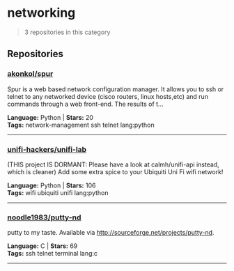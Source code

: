 # networking

> 3 repositories in this category

## Repositories

### [akonkol/spur](https://github.com/akonkol/spur)

Spur is a web based network configuration manager. It allows you to ssh or telnet to any networked device (cisco routers, linux hosts,etc) and run commands through a web front-end. The results of t...

**Language:** Python | **Stars:** 20  
**Tags:** network-management ssh telnet lang:python 

---

### [unifi-hackers/unifi-lab](https://github.com/unifi-hackers/unifi-lab)

(THIS project IS DORMANT: Please have a look at calmh/unifi-api instead, which is cleaner) Add some extra spice to your Ubiquiti Uni Fi wifi network!

**Language:** Python | **Stars:** 106  
**Tags:** wifi ubiquiti unifi lang:python 

---

### [noodle1983/putty-nd](https://github.com/noodle1983/putty-nd)

putty to my taste. Available via http://sourceforge.net/projects/putty-nd.

**Language:** C | **Stars:** 69  
**Tags:** ssh telnet terminal lang:c 

---

